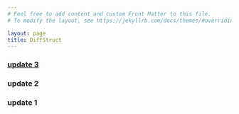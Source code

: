 ```yaml
---
# Feel free to add content and custom Front Matter to this file.
# To modify the layout, see https://jekyllrb.com/docs/themes/#overriding-theme-defaults

layout: page
title: DiffStruct
---
```


### [update 3](update/2021/06/15/diffstruct.html)


### update 2

### update 1
